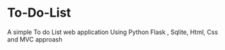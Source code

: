 # To-Do-List
A simple To do List web application Using Python Flask , Sqlite, Html, Css and MVC approash
